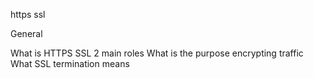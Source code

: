 https ssl

General

What is HTTPS SSL 2 main roles
What is the purpose encrypting traffic
What SSL termination means